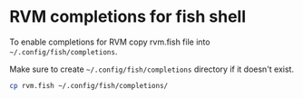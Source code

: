 # RVM completions for fish shell

To enable completions for RVM copy 
rvm.fish file into `~/.config/fish/completions`.

Make sure to create `~/.config/fish/completions` directory if it doesn't exist.

```bash
cp rvm.fish ~/.config/fish/completions/
```
